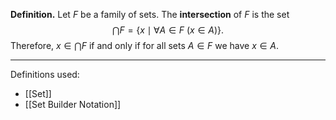 **Definition.** Let $F$ be a family of sets. The **intersection** of $F$ is the set $$\bigcap F=\{x\mid \forall A\in F \ (x\in A)\}.$$Therefore, $x\in\bigcap F$ if and only if for all sets $A\in F$ we have $x\in A$.
***
Definitions used:
- [[Set]]
- [[Set Builder Notation]]